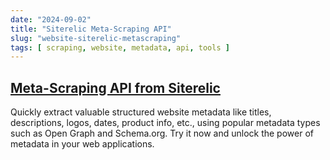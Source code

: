 ```yaml
---
date: "2024-09-02"
title: "Siterelic Meta-Scraping API"
slug: "website-siterelic-metascraping"
tags: [ scraping, website, metadata, api, tools ]
---
```




## [Meta-Scraping API from Siterelic][1]

Quickly extract valuable structured website metadata like titles, descriptions, logos, dates, product info, etc., using popular metadata types such as Open Graph and Schema.org. Try it now and unlock the power of metadata in your web applications.



  [1]: https://siterelic.com/metascraping
